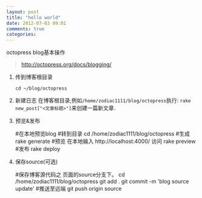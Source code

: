 ```yaml
---
layout: post
title: "hello world"
date: 2012-07-03 09:01
comments: true
categories: 
---
```


octopress blog基本操作
>http://octopress.org/docs/blogging/

1. 传到博客根目录

	`cd ~/blog/octopress`

2. 新建日志
	在博客根目录,例如`/home/zodiac1111/blog/octopress`执行:
	`rake new_post["<文章标题>"]`来创建一篇新文章.
3. 预览&发布 

	#在本地预览blog
	#转到目录
	cd /home/zodiac1111/blog/octopress
	#生成
	rake generate
	#预览 在本地输入 http://localhost:4000/ 访问
	rake preview
	#发布
	rake deploy	

4. 保存source(可选)

	#保存博客源代码之 页面的source分支下。
	cd /home/zodiac1111/blog/octopress
	git add .
	git commit -m 'blog source update'
	#推送至远端
	git push origin source
